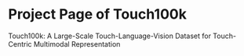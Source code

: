 # Project Page of Touch100k
Touch100k: A Large-Scale Touch-Language-Vision Dataset for Touch-Centric Multimodal Representation